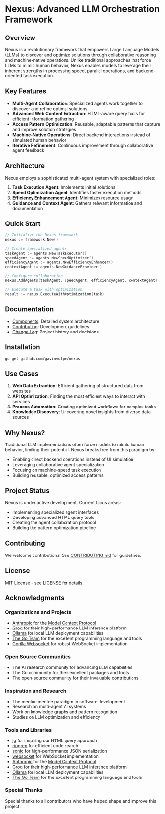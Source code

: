 # Nexus: Advanced LLM Orchestration Framework

## Overview
Nexus is a revolutionary framework that empowers Large Language Models (LLMs) to discover and optimize solutions through collaborative reasoning and machine-native operations. Unlike traditional approaches that force LLMs to mimic human behavior, Nexus enables models to leverage their inherent strengths in processing speed, parallel operations, and backend-oriented task execution.

## Key Features
- **Multi-Agent Collaboration**: Specialized agents work together to discover and refine optimal solutions
- **Advanced Web Content Extraction**: HTML-aware query tools for efficient information gathering
- **Access Pattern Optimization**: Reusable, adaptable patterns that capture and improve solution strategies
- **Machine-Native Operations**: Direct backend interactions instead of simulated human behavior
- **Iterative Refinement**: Continuous improvement through collaborative agent feedback

## Architecture
Nexus employs a sophisticated multi-agent system with specialized roles:
1. **Task Execution Agent**: Implements initial solutions
2. **Speed Optimization Agent**: Identifies faster execution methods
3. **Efficiency Enhancement Agent**: Minimizes resource usage
4. **Guidance and Context Agent**: Gathers relevant information and documentation

## Quick Start
```go
// Initialize the Nexus framework
nexus := framework.New()

// Create specialized agents
taskAgent := agents.NewTaskExecutor()
speedAgent := agents.NewSpeedOptimizer()
efficiencyAgent := agents.NewEfficiencyEnhancer()
contextAgent := agents.NewGuidanceProvider()

// Configure collaboration
nexus.AddAgents(taskAgent, speedAgent, efficiencyAgent, contextAgent)

// Execute a task with optimization
result := nexus.ExecuteWithOptimization(task)
```

## Documentation
- [Components](COMPONENTS.md): Detailed system architecture
- [Contributing](CONTRIBUTING.md): Development guidelines
- [Change Log](NOTES.md): Project history and decisions

## Installation
```bash
go get github.com/gavinvolpe/nexus
```

## Use Cases
1. **Web Data Extraction**: Efficient gathering of structured data from websites
2. **API Optimization**: Finding the most efficient ways to interact with services
3. **Process Automation**: Creating optimized workflows for complex tasks
4. **Knowledge Discovery**: Uncovering novel insights from diverse data sources

## Why Nexus?
Traditional LLM implementations often force models to mimic human behavior, limiting their potential. Nexus breaks free from this paradigm by:
- Enabling direct backend operations instead of UI simulation
- Leveraging collaborative agent specialization
- Focusing on machine-speed task execution
- Building reusable, optimized access patterns

## Project Status
Nexus is under active development. Current focus areas:
- Implementing specialized agent interfaces
- Developing advanced HTML query tools
- Creating the agent collaboration protocol
- Building the pattern optimization pipeline

## Contributing
We welcome contributions! See [CONTRIBUTING.md](CONTRIBUTING.md) for guidelines.

## License
MIT License - see [LICENSE](LICENSE) for details.

## Acknowledgments

### Organizations and Projects
- [Anthropic](https://www.anthropic.com/) for the [Model Context Protocol](https://github.com/modelcontextprotocol/mcp)
- [Groq](https://groq.com/) for their high-performance LLM inference platform
- [Ollama](https://ollama.ai/) for local LLM deployment capabilities
- [The Go Team](https://go.dev/) for the excellent programming language and tools
- [Gorilla Websocket](https://github.com/gorilla/websocket) for robust WebSocket implementation

### Open Source Communities
- The AI research community for advancing LLM capabilities
- The Go community for their excellent packages and tools
- The open-source community for their invaluable contributions

### Inspiration and Research
- The mentor-mentee paradigm in software development
- Research on multi-agent AI systems
- Work on knowledge graphs and pattern recognition
- Studies on LLM optimization and efficiency

### Tools and Libraries
- [jq](https://stedolan.github.io/jq/) for inspiring our HTML query approach
- [ripgrep](https://github.com/BurntSushi/ripgrep) for efficient code search
- [sonic](https://github.com/bytedance/sonic) for high-performance JSON serialization
- [websocket](https://github.com/gorilla/websocket) for WebSocket implementation
- [Anthropic](https://www.anthropic.com/) for the [Model Context Protocol](https://github.com/modelcontextprotocol/mcp)
- [Groq](https://groq.com/) for their high-performance LLM inference platform
- [Ollama](https://ollama.ai/) for local LLM deployment capabilities
- [The Go Team](https://go.dev/) for the excellent programming language and tools

### Special Thanks
Special thanks to all contributors who have helped shape and improve this project.